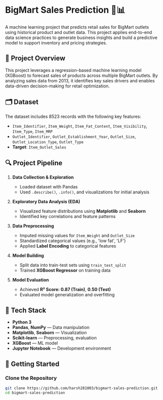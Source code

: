 # BigMart Sales Prediction 🛒📊

A machine learning project that predicts retail sales for BigMart outlets using historical product and outlet data. This project applies end-to-end data science practices to generate business insights and build a predictive model to support inventory and pricing strategies.

## 📌 Project Overview

This project leverages a regression-based machine learning model (XGBoost) to forecast sales of products across multiple BigMart outlets. By analyzing sales data from 2013, it identifies key sales drivers and enables data-driven decision-making for retail optimization.

## 🗂️ Dataset

The dataset includes 8523 records with the following key features:
- `Item_Identifier`, `Item_Weight`, `Item_Fat_Content`, `Item_Visibility`, `Item_Type`, `Item_MRP`
- `Outlet_Identifier`, `Outlet_Establishment_Year`, `Outlet_Size`, `Outlet_Location_Type`, `Outlet_Type`
- **Target**: `Item_Outlet_Sales`

## 🔍 Project Pipeline

1. **Data Collection & Exploration**
   - Loaded dataset with Pandas
   - Used `.describe()`, `.info()`, and visualizations for initial analysis

2. **Exploratory Data Analysis (EDA)**
   - Visualized feature distributions using **Matplotlib** and **Seaborn**
   - Identified key correlations and feature patterns

3. **Data Preprocessing**
   - Imputed missing values for `Item_Weight` and `Outlet_Size`
   - Standardized categorical values (e.g., 'low fat', 'LF')
   - Applied **Label Encoding** to categorical features

4. **Model Building**
   - Split data into train-test sets using `train_test_split`
   - Trained **XGBoost Regressor** on training data

5. **Model Evaluation**
   - Achieved **R² Score: 0.87 (Train)**, **0.50 (Test)**
   - Evaluated model generalization and overfitting

## 🧰 Tech Stack

- **Python 3**
- **Pandas**, **NumPy** — Data manipulation
- **Matplotlib**, **Seaborn** — Visualization
- **Scikit-learn** — Preprocessing, evaluation
- **XGBoost** — ML model
- **Jupyter Notebook** — Development environment

## 🚀 Getting Started

### Clone the Repository

```bash
git clone https://github.com/harsh281003/bigmart-sales-prediction.git
cd bigmart-sales-prediction
